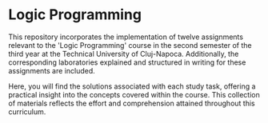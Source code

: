 # Logic Programming
This repository incorporates the implementation of twelve assignments relevant to the 'Logic Programming' course in the second semester of the third year at the Technical University of Cluj-Napoca. Additionally, the corresponding laboratories explained and structured in writing for these assignments are included.

Here, you will find the solutions associated with each study task, offering a practical insight into the concepts covered within the course. This collection of materials reflects the effort and comprehension attained throughout this curriculum.
